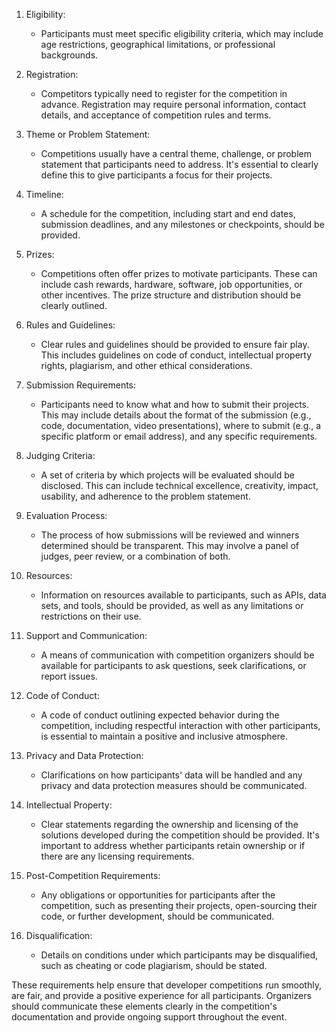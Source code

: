 
1. Eligibility:
   - Participants must meet specific eligibility criteria, which may include age restrictions, geographical limitations, or professional backgrounds.

2. Registration:
   - Competitors typically need to register for the competition in advance. Registration may require personal information, contact details, and acceptance of competition rules and terms.

3. Theme or Problem Statement:
   - Competitions usually have a central theme, challenge, or problem statement that participants need to address. It's essential to clearly define this to give participants a focus for their projects.

4. Timeline:
   - A schedule for the competition, including start and end dates, submission deadlines, and any milestones or checkpoints, should be provided.

5. Prizes:
   - Competitions often offer prizes to motivate participants. These can include cash rewards, hardware, software, job opportunities, or other incentives. The prize structure and distribution should be clearly outlined.

6. Rules and Guidelines:
   - Clear rules and guidelines should be provided to ensure fair play. This includes guidelines on code of conduct, intellectual property rights, plagiarism, and other ethical considerations.

7. Submission Requirements:
   - Participants need to know what and how to submit their projects. This may include details about the format of the submission (e.g., code, documentation, video presentations), where to submit (e.g., a specific platform or email address), and any specific requirements.

8. Judging Criteria:
   - A set of criteria by which projects will be evaluated should be disclosed. This can include technical excellence, creativity, impact, usability, and adherence to the problem statement.

9. Evaluation Process:
   - The process of how submissions will be reviewed and winners determined should be transparent. This may involve a panel of judges, peer review, or a combination of both.

10. Resources:
    - Information on resources available to participants, such as APIs, data sets, and tools, should be provided, as well as any limitations or restrictions on their use.

11. Support and Communication:
    - A means of communication with competition organizers should be available for participants to ask questions, seek clarifications, or report issues.

12. Code of Conduct:
    - A code of conduct outlining expected behavior during the competition, including respectful interaction with other participants, is essential to maintain a positive and inclusive atmosphere.

13. Privacy and Data Protection:
    - Clarifications on how participants' data will be handled and any privacy and data protection measures should be communicated.

14. Intellectual Property:
    - Clear statements regarding the ownership and licensing of the solutions developed during the competition should be provided. It's important to address whether participants retain ownership or if there are any licensing requirements.

15. Post-Competition Requirements:
    - Any obligations or opportunities for participants after the competition, such as presenting their projects, open-sourcing their code, or further development, should be communicated.

16. Disqualification:
    - Details on conditions under which participants may be disqualified, such as cheating or code plagiarism, should be stated.

These requirements help ensure that developer competitions run smoothly, are fair, and provide a positive experience for all participants. Organizers should communicate these elements clearly in the competition's documentation and provide ongoing support throughout the event.
